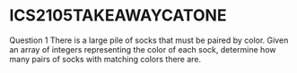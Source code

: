 # ICS2105TAKEAWAYCATONE
Question 1
There is a large pile of socks that must be paired by color. Given an array of integers representing the color of each sock, determine how many pairs of socks with matching colors there are.